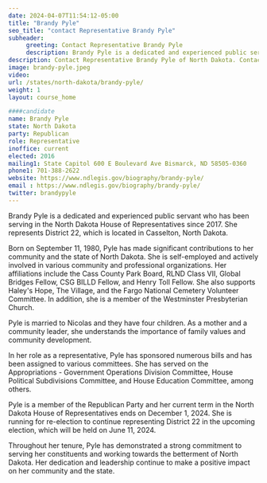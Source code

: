```yaml
---
date: 2024-04-07T11:54:12-05:00
title: "Brandy Pyle"
seo_title: "contact Representative Brandy Pyle"
subheader:
     greeting: Contact Representative Brandy Pyle
     description: Brandy Pyle is a dedicated and experienced public servant who has been serving in the North Dakota House of Representatives since 2017. She represents District 22, which is located in Casselton, North Dakota.
description: Contact Representative Brandy Pyle of North Dakota. Contact information for Brandy Pyle includes email address, phone number, and mailing address.
image: brandy-pyle.jpeg
video:
url: /states/north-dakota/brandy-pyle/
weight: 1
layout: course_home

####candidate
name: Brandy Pyle
state: North Dakota
party: Republican
role: Representative
inoffice: current
elected: 2016
mailing1: State Capitol 600 E Boulevard Ave Bismarck, ND 58505-0360
phone1: 701-388-2622
website: https://www.ndlegis.gov/biography/brandy-pyle/
email : https://www.ndlegis.gov/biography/brandy-pyle/
twitter: brandypyle
---
```

Brandy Pyle is a dedicated and experienced public servant who has been serving in the North Dakota House of Representatives since 2017. She represents District 22, which is located in Casselton, North Dakota.

Born on September 11, 1980, Pyle has made significant contributions to her community and the state of North Dakota. She is self-employed and actively involved in various community and professional organizations. Her affiliations include the Cass County Park Board, RLND Class VII, Global Bridges Fellow, CSG BILLD Fellow, and Henry Toll Fellow. She also supports Haley's Hope, The Village, and the Fargo National Cemetery Volunteer Committee. In addition, she is a member of the Westminster Presbyterian Church.

Pyle is married to Nicolas and they have four children. As a mother and a community leader, she understands the importance of family values and community development.

In her role as a representative, Pyle has sponsored numerous bills and has been assigned to various committees. She has served on the Appropriations - Government Operations Division Committee, House Political Subdivisions Committee, and House Education Committee, among others.

Pyle is a member of the Republican Party and her current term in the North Dakota House of Representatives ends on December 1, 2024. She is running for re-election to continue representing District 22 in the upcoming election, which will be held on June 11, 2024.

Throughout her tenure, Pyle has demonstrated a strong commitment to serving her constituents and working towards the betterment of North Dakota. Her dedication and leadership continue to make a positive impact on her community and the state.
